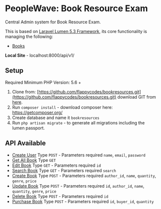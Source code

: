 # PeopleWave: Book Resource Exam
Central Admin system for Book Resource Exam.

This is based on [Laravel Lumen 5.3 Framework](https://lumen.laravel.com/docs/5.3), its core functionality is managing the following:

* [Books](/api/v1/book)

**Local Site** - localhost:8000/api/v1/

## Setup

Required Minimum PHP Version: 5.6 +

1. Clone from: [https://github.com/flappycodes/bookresources.git](https://github.com/flappycodes/bookresources.git) download GIT from [here](https://git-scm.com/downloads).
2. Run `composer install` - download composer here: https://getcomposer.org/
3. Create database and name it `bookresources`
4. Run `php artisan migrate` - to generate all migrations including the lumen passport.

## API Available

* [Create User](/api/v1/create/user) Type `POST` - Parameters required `name`, `email`, `password`
* [Get All Book](/api/v1/book) Type `GET`
* [Edit Book](/api/v1/book/edit/{id}) Type `GET` - Parameters required `id`
* [Search Book](/api/v1/book/search/{search}) Type `GET` - Parameters required `search`
* [Create Book](/api/v1/book/create) Type `POST` - Parameters required `author_id`, `name`, `quantity`, `genre`, `price`
* [Update Book](/api/v1/book/update/{id}) Type `POST` - Parameters required `id`, `author_id`, `name`, `quantity`, `genre`, `price`
* [Delete Book](/api/v1/book/delete/{id}) Type `POST` - Parameters required `id`
* [Purchase Book](/api/v1/book/delete/{id}) Type `POST` - Parameters required `id`, `buyer_id`, `quantity`